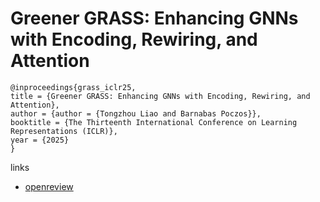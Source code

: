 # Greener GRASS: Enhancing GNNs with Encoding, Rewiring, and Attention

```
@inproceedings{grass_iclr25,
title = {Greener GRASS: Enhancing GNNs with Encoding, Rewiring, and Attention},
author = {author = {Tongzhou Liao and Barnabas Poczos}},
booktitle = {The Thirteenth International Conference on Learning Representations (ICLR)},
year = {2025}
}
```

links
- [openreview](https://openreview.net/forum?id=rEQqBZIz49)
